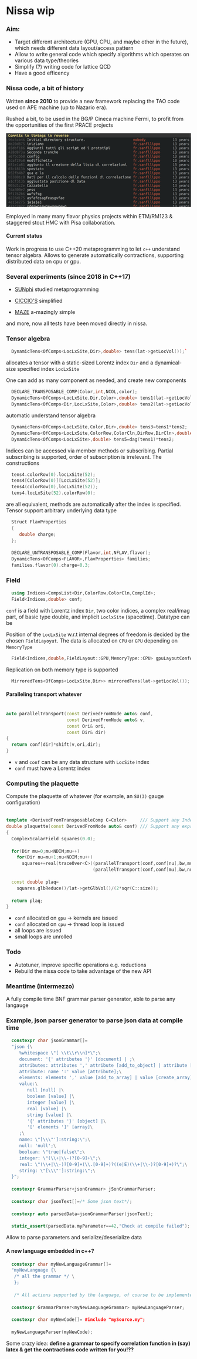 # Nissa wip

### Aim: 
* Target different architecture (GPU, CPU, and maybe other in the future), which needs different data layout/access pattern
* Allow to write general code which specify algorithms which operates on various data type/theories
* Simplify (?) writing code for lattice QCD
* Have a good efficency

### Nissa code, a bit of history

Written **since 2010** to provide a new framework replacing the TAO code used on APE machine (up to Nazario era).

Rushed a bit, to be used in the BG/P Cineca machine Fermi, to profit from the opportunities of the first PRACE projects

![Old commits](oldCommits.png)

Employed in many many flavor physics projects within ETM/RM123 & staggered stout HMC with Pisa collaboration.

#### Current status 

Work in progress to use C++20 metaprogramming to let `c++` understand tensor algebra.
Allows to generate automatically contractions, supporting distributed data on cpu or gpu.

### Several experiments (since 2018 in C++17)

* [SUNphi](https://github.com/sunpho84/SUNphi.git) studied metaprogramming

* [CICCIO'S](https://github.com/qcdcode/ciccio-s.git||https://github.com/qcdcode/ciccio-s.git) simplified 

* [MAZE](https://github.com/sunpho84/maze.git||https://github.com/sunpho84/maze.git) a-mazingly simple

and more, now all tests have been moved directly in nissa.

### Tensor algebra

```c++
  DynamicTens<OfComps<LocLxSite,Dir>,double> tens(lat->getLocVol());`
```

allocates a tensor with a static-sized Lorentz index `Dir` and a dynamical-size specified index `LocLxSite`

One can add as many component as needed, and create new components

``` c++
  DECLARE_TRANSPOSABLE_COMP(Color,int,NCOL,color);
  DynamicTens<OfComps<LocLxSite,Dir,Color>,double> tens1(lat->getLocVol());
  DynamicTens<OfComps<Dir,LocLxSite,Color>,double> tens2(lat->getLocVol());
```

automatic understand tensor algebra

```c++
  DynamicTens<OfComps<LocLxSite,Color,Dir>,double> tens3=tens1*tens2;                            /// Direct product
  DynamicTens<OfComps<LocLxSite,ColorRow,ColorCln,DirRow,DirCln>,double> tens4=tens1*dag(tens2); /// Outer product
  DynamicTens<OfComps<LocLxSite>,double> tens5=dag(tens1)*tens2;                                 /// Scalar prodcut
```

Indices can be accessed via member methods or subscribing. Partial subscribing is supported, order of subscription is irrelevant. The constructions

```c++
  tens4.colorRow(0).locLxSite(52);
  tens4[ColorRow(0)][LocLxSite(52)];
  tens4(colorRow(0),locLxSite(52));
  tens4.locLxSite(52).colorRow(0);
```

are all equivalent, methods are automatically after the index is specified. Tensor support arbitrary underlying data type

```c++
  Struct FlavProperties
  {
     double charge;
  };

  DECLARE_UNTRANSPOSABLE_COMP(Flavor,int,NFLAV,flavor);
  DynamicTens<OfComps<FLAVOR>,FlavProperties> families;
  families.flavor(0).charge=0.3;

```

### Field

``` c++
  using Indices=CompsList<Dir,ColorRow,ColorCln,ComplId>;
  Field<Indices,double> conf;
```

`conf` is a field with Lorentz index `Dir`, two color indices, a complex real/imag part, of basic type double, and implicit `LoclxSite` (spacetime). Datatype can be 

Position of the `LocLxSite` w.r.t internal degrees of freedom is decided by the chosen `FieldLayoyut`.
The data is allocated on `CPU` or `GPU` depending on `MemoryType`

``` c++
  Field<Indices,double,FieldLayout::GPU,MemoryType::CPU> gpuLayoutConfAllocatedOnCPU;
```

Replication on both memory type is supported

```c++
  MirroredTens<OfComps<LocLxSite,Dir>> mirroredTens(lat->getLocVol());
```

#### Paralleling transport whatever

``` c++

auto parallelTransport(const DerivedFromNode auto& conf,
                       const DerivedFromNode auto& v,
                       const Ori& ori,
                       const Dir& dir)
{
  return conf[dir]*shift(v,ori,dir);
}
```

* `v` and `conf` can be any data structure with `LocSite` index
* `conf` must have a Lorentz index


### Computing the plaquette

Compute the plaquette of whatever (for example, an `SU(3)` gauge configuration)


```c++

template <DerivedFromTransposableComp C=Color>     /// Support any Index
double plaquette(const DerivedFromNode auto& conf) /// Support any expression
{
  ComplexScalarField squares(0.0);
  
  for(Dir mu=0;mu<NDIM;mu++)
    for(Dir nu=mu+1;nu<NDIM;nu++)
      squares+=real(traceOver<C>((parallelTransport(conf,conf[nu],bw,mu)).close()*
				                 (parallelTransport(conf,conf[mu],bw,nu)).close()));
  
  const double plaq=
    squares.glbReduce()/lat->getGlbVol()/(2*sqr(C::size));
  
  return plaq;
}

```

* `conf` allocated on `gpu` -> kernels are issued
* `conf` allocated on `cpu` -> thread loop is issued
* all loops are issued
* small loops are unrolled


### Todo

* Autotuner, improve specific operations e.g. reductions
* Rebuild the nissa code to take advantage of the new API

### Meantime (intermezzo)

A fully compile time BNF grammar parser generator, able to parse any langauge

### Example, json parser generator to parse json data at compile time

```c++
  constexpr char jsonGrammar[]=
  "json {\
     %whitespace \"[ \\t\\r\\n]*\";\
     document: '{' attributes '}' [document] | ;\
     attributes: attributes ',' attribute [add_to_object] | attribute [create_object] | ;\
     attribute: name ':' value [attribute];\
     elements: elements ',' value [add_to_array] | value [create_array] | ;\
     value:\
        null [null] |\
        boolean [value] |\
        integer [value] |\
        real [value] |\
        string [value] |\
        '{' attributes '}' [object] |\
        '[' elements ']' [array]\
     ;\
     name: \"[\\\"']:string:\";\
     null: 'null';\
     boolean: \"true|false\";\
     integer: \"(\\+|\\-)?[0-9]+\";\
     real: \"(\\+|\\-)?[0-9]+(\\.[0-9]+)?((e|E)(\\+|\\-)?[0-9]+)?\";\
     string: \"[\\\"']:string:\";\
  }";
  
  constexpr GrammarParser<jsonGrammar> jSonGrammarParser;

  constexpr char jsonText[]=/* Some json text*/;
  
  constexpr auto parsedData=jsonGrammarParser(jsonText);

  static_assert(parsedData.myParameter==42,"Check at compile failed");
```

Allow to parse parameters and serialize/deserialize data

#### A new language embedded in c++?

``` c++
  constexpr char myNewLanguageGrammar[]=
  "myNewLanguage {\
   /* all the grammar */ \
   };
   
   /* All actions supported by the language, of course to be implemented... */
   
  constexpr GrammarParser<myNewLanguageGrammar> myNewLanguageParser;
   
  constexpr char myNewCode[]= #include "mySource.my";
  
  myNewLanguageParser(myNewCode);

```

Some crazy idea: **define a grammar to specify correlation function in (say) latex & get the contractions code written for you!??**

